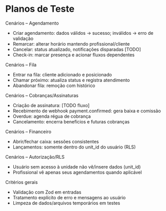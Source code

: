# Planos de Teste

Cenários – Agendamento
- Criar agendamento: dados válidos → sucesso; inválidos → erro de validação
- Remarcar: alterar horário mantendo profissional/cliente
- Cancelar: status atualizado, notificações disparadas [TODO]
- Check-in: marcar presença e acionar fluxos dependentes

Cenários – Fila
- Entrar na fila: cliente adicionado e posicionado
- Chamar próximo: atualiza status e registra atendimento
- Abandonar fila: remoção com histórico

Cenários – Cobranças/Assinaturas
- Criação de assinatura: [TODO fluxo]
- Recebimento de webhook payment.confirmed: gera baixa e comissão
- Overdue: agenda régua de cobrança
- Cancelamento: encerra benefícios e futuras cobranças

Cenários – Financeiro
- Abrir/fechar caixa: sessões consistentes
- Lançamentos: somente dentro do unit_id do usuário (RLS)

Cenários – Autorização/RLS
- Usuário sem acesso à unidade não vê/insere dados (unit_id)
- Profissional vê apenas seus agendamentos quando aplicável

Critérios gerais
- Validação com Zod em entradas
- Tratamento explícito de erro e mensagens ao usuário
- Limpeza de dados/arquivos temporários em testes
